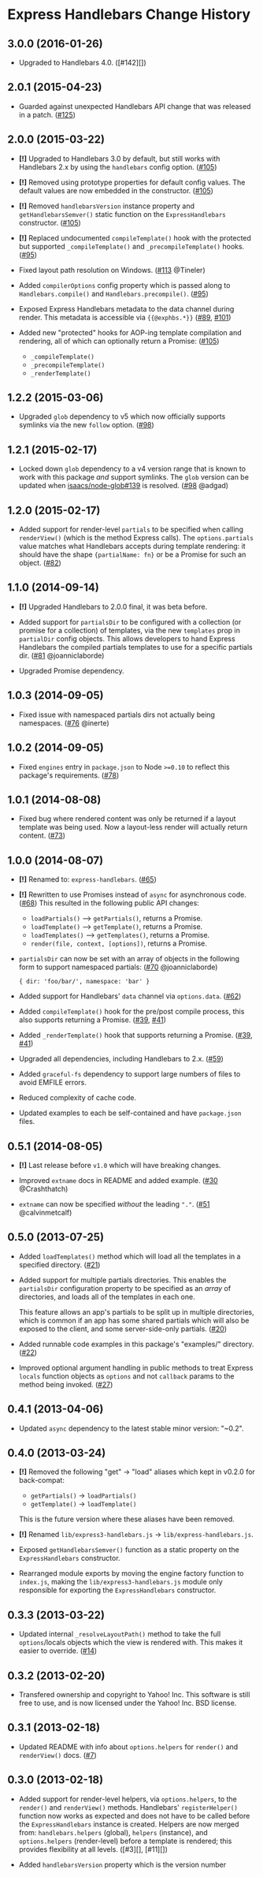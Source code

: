 Express Handlebars Change History
=================================

3.0.0 (2016-01-26)
------------------

* Upgraded to Handlebars 4.0. ([#142][])

2.0.1 (2015-04-23)
------------------

* Guarded against unexpected Handlebars API change that was released in a patch.
  ([#125][])


[#125]: https://github.com/ericf/express-handlebars/issues/125


2.0.0 (2015-03-22)
------------------

* __[!]__ Upgraded to Handlebars 3.0 by default, but still works with Handlebars
  2.x by using the `handlebars` config option. ([#105][])

* __[!]__ Removed using prototype properties for default config values. The
  default values are now embedded in the constructor. ([#105][])

* __[!]__ Removed `handlebarsVersion` instance property and
  `getHandlebarsSemver()` static function on the `ExpressHandlebars`
  constructor. ([#105][])

* __[!]__ Replaced undocumented `compileTemplate()` hook with the protected but
  supported `_compileTemplate()` and `_precompileTemplate()` hooks. ([#95][])

* Fixed layout path resolution on Windows. ([#113][] @Tineler)

* Added `compilerOptions` config property which is passed along to
  `Handlebars.compile()` and `Handlebars.precompile()`. ([#95][])

* Exposed Express Handlebars metadata to the data channel during render. This
  metadata is accessible via `{{@exphbs.*}}` ([#89][], [#101][])

* Added new "protected" hooks for AOP-ing template compilation and rendering,
  all of which can optionally return a Promise: ([#105][])

  * `_compileTemplate()`
  * `_precompileTemplate()`
  * `_renderTemplate()`


[#89]: https://github.com/ericf/express-handlebars/issues/89
[#95]: https://github.com/ericf/express-handlebars/issues/95
[#101]: https://github.com/ericf/express-handlebars/issues/101
[#105]: https://github.com/ericf/express-handlebars/issues/105
[#113]: https://github.com/ericf/express-handlebars/issues/113


1.2.2 (2015-03-06)
------------------

* Upgraded `glob` dependency to v5 which now officially supports symlinks via
  the new `follow` option. ([#98][])


1.2.1 (2015-02-17)
------------------

* Locked down `glob` dependency to a v4 version range that is known to work with
  this package _and_ support symlinks. The `glob` version can be updated when
  [isaacs/node-glob#139](https://github.com/isaacs/node-glob/issues/139) is
  resolved. ([#98][] @adgad)


[#98]: https://github.com/ericf/express-handlebars/issues/98


1.2.0 (2015-02-17)
------------------

* Added support for render-level `partials` to be specified when calling
  `renderView()` (which is the method Express calls). The `options.partials`
  value matches what Handlebars accepts during template rendering: it should
  have the shape `{partialName: fn}` or be a Promise for such an object.
  ([#82][])


[#82]: https://github.com/ericf/express-handlebars/issues/82


1.1.0 (2014-09-14)
------------------

* __[!]__ Upgraded Handlebars to 2.0.0 final, it was beta before.

* Added support for `partialsDir` to be configured with a collection (or promise
  for a collection) of templates, via the new `templates` prop in `partialDir`
  config objects. This allows developers to hand Express Handlebars the compiled
  partials templates to use for a specific partials dir.
  ([#81][] @joanniclaborde)

* Upgraded Promise dependency.


[#81]: https://github.com/ericf/express-handlebars/issues/81


1.0.3 (2014-09-05)
------------------

* Fixed issue with namespaced partials dirs not actually being namespaces.
  ([#76][] @inerte)


[#76]: https://github.com/ericf/express-handlebars/issues/76


1.0.2 (2014-09-05)
------------------

* Fixed `engines` entry in `package.json` to Node `>=0.10` to reflect this
  package's requirements. ([#78][])


[#78]: https://github.com/ericf/express-handlebars/issues/78


1.0.1 (2014-08-08)
------------------

* Fixed bug where rendered content was only be returned if a layout template was
  being used. Now a layout-less render will actually return content. ([#73][])


[#73]: https://github.com/ericf/express-handlebars/issues/73


1.0.0 (2014-08-07)
------------------

* __[!]__ Renamed to: `express-handlebars`. ([#65][])

* __[!]__ Rewritten to use Promises instead of `async` for asynchronous code.
  ([#68][]) This resulted in the following public API changes:

  * `loadPartials()` --> `getPartials()`, returns a Promise.
  * `loadTemplate()` --> `getTemplate()`, returns a Promise.
  * `loadTemplates()` --> `getTemplates()`, returns a Promise.
  * `render(file, context, [options])`, returns a Promise.


* `partialsDir` can now be set with an array of objects in the following form to
  support namespaced partials: ([#70][] @joanniclaborde)

      { dir: 'foo/bar/', namespace: 'bar' }

* Added support for Handlebars' `data` channel via `options.data`. ([#62][])

* Added `compileTemplate()` hook for the pre/post compile process, this also
  supports returning a Promise. ([#39][], [#41][])

* Added `_renderTemplate()` hook that supports returning a Promise.
  ([#39][], [#41][])

* Upgraded all dependencies, including Handlebars to 2.x. ([#59][])

* Added `graceful-fs` dependency to support large numbers of files to avoid
  EMFILE errors.

* Reduced complexity of cache code.

* Updated examples to each be self-contained and have `package.json` files.


[#39]: https://github.com/ericf/express-handlebars/issues/39
[#41]: https://github.com/ericf/express-handlebars/issues/41
[#59]: https://github.com/ericf/express-handlebars/issues/59
[#62]: https://github.com/ericf/express-handlebars/issues/62
[#65]: https://github.com/ericf/express-handlebars/issues/65
[#68]: https://github.com/ericf/express-handlebars/issues/68
[#70]: https://github.com/ericf/express-handlebars/issues/70


0.5.1 (2014-08-05)
------------------

* __[!]__ Last release before `v1.0` which will have breaking changes.

* Improved `extname` docs in README and added example. ([#30][] @Crashthatch)

* `extname` can now be specified _without_ the leading `"."`.
  ([#51][] @calvinmetcalf)


[#30]: https://github.com/ericf/express-handlebars/issues/30
[#51]: https://github.com/ericf/express-handlebars/issues/51


0.5.0 (2013-07-25)
------------------

* Added `loadTemplates()` method which will load all the templates in a
  specified directory. ([#21][])

* Added support for multiple partials directories. This enables the
  `partialsDir` configuration property to be specified as an *array* of
  directories, and loads all of the templates in each one.

  This feature allows an app's partials to be split up in multiple directories,
  which is common if an app has some shared partials which will also be exposed
  to the client, and some server-side-only partials. ([#20][])

* Added runnable code examples in this package's "examples/" directory.
  ([#22][])

* Improved optional argument handling in public methods to treat Express
  `locals` function objects as `options` and not `callback` params to the method
  being invoked. ([#27][])


[#20]: https://github.com/ericf/express-handlebars/issues/20
[#21]: https://github.com/ericf/express-handlebars/issues/21
[#22]: https://github.com/ericf/express-handlebars/issues/22
[#27]: https://github.com/ericf/express-handlebars/issues/27


0.4.1 (2013-04-06)
------------------

* Updated `async` dependency to the latest stable minor version: "~0.2".


0.4.0 (2013-03-24)
------------------

* __[!]__ Removed the following "get" -> "load" aliases which kept in v0.2.0 for
  back-compat:

    * `getPartials()` -> `loadPartials()`
    * `getTemplate()` -> `loadTemplate()`

  This is the future version where these aliases have been removed.

* __[!]__ Renamed `lib/express3-handlebars.js` -> `lib/express-handlebars.js`.

* Exposed `getHandlebarsSemver()` function as a static property on the
  `ExpressHandlebars` constructor.

* Rearranged module exports by moving the engine factory function to `index.js`,
  making the `lib/express3-handlebars.js` module only responsible for exporting
  the `ExpressHandlebars` constructor.


0.3.3 (2013-03-22)
------------------

* Updated internal `_resolveLayoutPath()` method to take the full
  `options`/locals objects which the view is rendered with. This makes it easier
  to override. ([#14][])


[#14]: https://github.com/ericf/express-handlebars/issues/14


0.3.2 (2013-02-20)
------------------

* Transfered ownership and copyright to Yahoo! Inc. This software is still free
  to use, and is now licensed under the Yahoo! Inc. BSD license.


0.3.1 (2013-02-18)
------------------

* Updated README with info about `options.helpers` for `render()` and
  `renderView()` docs. ([#7][])


[#7]: https://github.com/ericf/express-handlebars/issues/7


0.3.0 (2013-02-18)
------------------

* Added support for render-level helpers, via `options.helpers`, to the
  `render()` and `renderView()` methods. Handlebars' `registerHelper()` function
  now works as expected and does not have to be called before the
  `ExpressHandlebars` instance is created. Helpers are now merged from:
  `handlebars.helpers` (global), `helpers` (instance), and `options.helpers`
  (render-level) before a template is rendered; this provides flexibility at
  all levels. ([#3][], [#11][])

* Added `handlebarsVersion` property which is the version number